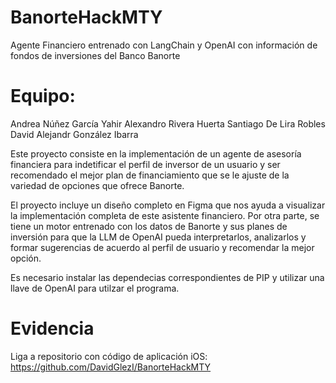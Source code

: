 # BanorteHackMTY
Agente Financiero entrenado con LangChain y OpenAI con información de fondos de inversiones del Banco Banorte

# Equipo:

Andrea Núñez García
Yahir Alexandro Rivera Huerta
Santiago De Lira Robles
David Alejandr González Ibarra 



Este proyecto consiste en la implementación de un agente de asesoría financiera
para indetificar el perfil de inversor de un usuario y ser recomendado el mejor plan de financiamiento que se le ajuste
de la variedad de opciones que ofrece Banorte.

El proyecto incluye un diseño completo en Figma que nos ayuda a visualizar la implementación completa de este asistente financiero.
Por otra parte, se tiene un motor entrenado con los datos de Banorte y sus planes de inversión para que la LLM de OpenAI pueda interpretarlos, analizarlos
y formar sugerencias de acuerdo al perfil de usuario y recomendar la mejor opción. 

Es necesario instalar las dependecias correspondientes de PIP y utilizar una llave de OpenAI para utilzar el programa. 


# Evidencia

Liga a repositorio con código de aplicación iOS: https://github.com/DavidGlezI/BanorteHackMTY

